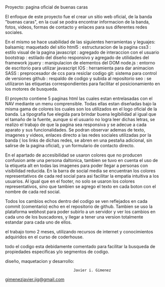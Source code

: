 Proyecto: pagina oficial de buenas caras

El enfoque de este proyecto fue el crear un sitio web oficial, de la banda "buenas caras", en la cual se podra encontrar informacion de la banda, fotos, videos, formas de contacto y enlaces para sus diferentes redes sociales.


En el mismo se hace usabilidad de las siguientes herramientas y leguajes:
balsamiq: maquetado del sitio
html5 : estructuracion de la pagina
css3 : estilo visual de la pagina
javascript : agregado de interaccion con el usuario
bootstrap : estilado del diseño responsivo y agregado de utilidades del framework
jquery : manipulacion de elementos del DOM
node.js : entorno de escritorio para utilizar javascript
IOS : herramienta para dar animacion
SASS : preprocesador de ccs para resiclar codigo
git: sistema para control de versiones 
github : respaldo de codigo y subida al repositorio 
seo : se utilizaron las etiquetas correspondientes para facilitar el posicionamiento en los motores de busqueda.


El proyecto contiene 5 paginas html las cuales estan entrelasadas con el NAV mediante un menu comprensible.
Todas ellas estan diseñadas bajo la misma gama de colores los cuales son los utilizados en el logo oficial de la banda. La tipografia fue elegida para brindar buena legibilidad al igual que el tamaño de la fuente, aunque si el usuario no logra leer dichas letras, se realizo el trabajo de que la pagina sea responsiva y se adecue a cada aparato y sus funcionalidades. Se podran observar ademas de texto, imagenes y videos, enlaces directo a las redes sociales utilizadas por la banda ( los links de dichas redes, se abren en una pestaña adicional, sin salirse de la pagina oficial), y un formulario de contacto directo. 


En el apartado de accesibilidad se usaron colores que no producen confusion ante una persona daltonica, tambien se tuvo en cuenta el uso de la etiqueta alt en todas las imagenes para poder llegar a personas con visibilidad reducida.
En la barra de social media se encuentran los colores representativos de cada red social para asi facilitar  la empatia intuitiva a los usuarios. Al igual que en el footer, no solo se usaron los colores representativos, sino que tambien se agrego el texto en cada boton con el nombre de cada red social.


Todos los cambios echos dentro del codigo se ven reflejados en cada commit (comentario) echo en el repositorio de github.
Tambien se uso la plataforma webhost para poder subirlo a un servidor y ver los cambios en cada uno de los buscadores, y llegar a tener una version totalmente estandar para cada uno de ellos.

el trabajo tomo 2 meses, utilizando recursos de internet y conocimientos adquiridos en el curso de coderhouse.

todo el codigo esta debidamente comentado para facilitar la busqueda de propiedades especificas y/o segmentos de codigo.




diseño, maquetacion y desarrollo: 

                                   Javier i. Gimenez

gimenezjavier.jig@gmail.com




